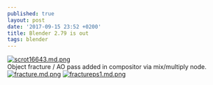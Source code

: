 ```yaml
---
published: true
layout: post
date: '2017-09-15 23:52 +0200'
title: Blender 2.79 is out
tags: blender
---
```

[![scrot16643.md.png](https://images.weserv.nl/?url=//cdn.scrot.moe/images/2017/09/15/scrot16643.md.png)](https://images.weserv.nl/?url=//cdn.scrot.moe/images/2017/09/15/scrot16643.png)  
Object fracture / AO pass added in compositor via mix/multiply node.  
[![fracture.md.png](https://images.weserv.nl/?url=//cdn.scrot.moe/images/2017/09/16/fracture.md.png)](https://images.weserv.nl/?url=//cdn.scrot.moe/images/2017/09/16/fracture.png)
[![fractureps1.md.png](https://images.weserv.nl/?url=//cdn.scrot.moe/images/2017/09/18/fractureps1.md.png)](https://images.weserv.nl/?url=//cdn.scrot.moe/images/2017/09/18/fractureps1.png)
